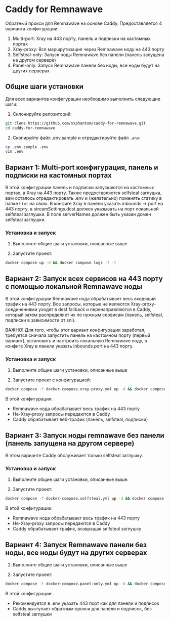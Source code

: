 # Caddy for Remnawave

Обратный прокси для Remnawave на основе Caddy. Предоставляется 4 варианта конфигурации:
1. Multi-port: Xray на 443 порту, панель и подписки на кастомных портах
2. Xray-proxy: Вся маршрутизация через Remnawave ноду на 443 порту
3. Selfsteal-only: Запуск ноды Remnawave без панели (панель запущена на другом сервере)
4. Panel-only: Запуск Remnawave панели без ноды, все ноды будут на других серверах

## Общие шаги установки

Для всех вариантов конфигурации необходимо выполнить следующие шаги:

1. Склонируйте репозиторий:

```bash
git clone https://github.com/xxphantom/caddy-for-remnawave.git
cd caddy-for-remnawave
```

2. Скопируйте файл .env.sample и отредактируйте файл `.env`:

```bash
cp .env.sample .env
vim .env
```

## Вариант 1: Multi-port конфигурация, панель и подписки на кастомных портах

В этой конфигурации панель и подписки запускаются на кастомных портах, а Xray на 443 порту. Также предоставляется selfsteal заглушка, вам осталось отредактировать .env и (желательно) поменять статику в папкe `html` на свою. В конфиге Xray в панели указать inbounds -> port на 443 порту, а streamSettings.dest должен указывать на порт локальной selfsteal заглушки. В поле serverNames должен быть указан домен selfsteal заглушки.

### Установка и запуск

1. Выполните общие шаги установки, описанные выше

2. Запустите проект:

```bash
docker compose up -d && docker compose logs -f -t
```

## Вариант 2: Запуск всех сервисов на 443 порту с помощью локальной Remnawave ноды

В этой конфигурации Remnawave нода обрабатывает весь входящий трафик на 443 порту. Все запросы, которые не являются Xray-proxy-соединениями уходят в dest fallback и перенаправляются в Caddy, который затем распределяет их по нужным сервисам (панель, selfsteal, подписки в зависимости от sni). 

ВАЖНО! Для того, чтобы этот вариант конфигурации заработал, требуется сначала запустить панель на кастомном порту (первый вариант), установить и настроить локальную Remnawave ноду, в конфиге Xray в панели указать inbounds.port на 443 порту.

### Установка и запуск

1. Выполните общие шаги установки, описанные выше

2. Запустите проект с конфигурацией:

```bash
docker compose -f docker-compose.xray-proxy.yml up -d && docker compose logs -f -t
```

В этой конфигурации:
- Remnawave нода обрабатывает весь трафик на 443 порту
- Не-Xray-proxy запросы передаются в Caddy
- Caddy обрабатывает веб-трафик (панель, selfsteal, подписки)

## Вариант 3: Запуск ноды remnawave без панели (панель запущена на другом сервере)

В этом варианте Caddy обслуживает только selfsteal заглушку.

### Установка и запуск

1. Выполните общие шаги установки, описанные выше. 

2. Запустите проект:

```bash
docker compose -f docker-compose.selfsteal.yml up -d && docker compose logs -f -t
```
В этой конфигурации:
- Remnawave нода обрабатывает весь трафик на 443 порту
- Не-Xray-proxy запросы передаются в Caddy
- Caddy обрабатывает трафик, возвращая selfsteal заглушку

## Вариант 4: Запуск Remnawave панели без ноды, все ноды будут на других серверах

1. Выполните общие шаги установки, описанные выше

2. Запустите проект:

```bash
docker compose -f docker-compose.panel-only.yml up -d && docker compose logs -f -t
```

В этой конфигурации:
- Рекомендуется в .env указать 443 порт как для панели и подписок
- Сaddy выступает обратным прокси для панели и подписок, без selfsteal заглушки